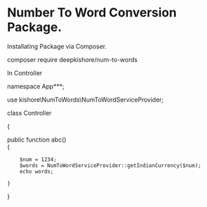 # Number To Word Conversion Package.

Installating Package via Composer.

composer require deepkishore/num-to-words

 In Controller 
 
 namespace App\***;
 
 use kishore\NumToWords\NumToWordServiceProvider;

 class Controller 
 
 {
  
   public function abc()                
 {
   
        $num = 1234;
        $words = NumToWordServiceProvider::getIndianCurrency($num);
        echo words;
    
    }
  
 }
